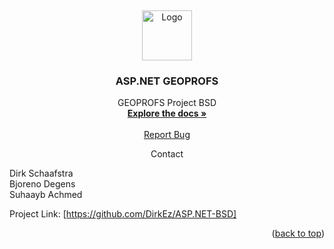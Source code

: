 <a name="readme-top"></a>
<br />
<div align="center">
  <a href="https://github.com/DirkEz/ASP.NET-BSD">
    <img src="https://seeklogo.com/images/C/c-sharp-c-logo-02F17714BA-seeklogo.com.png" alt="Logo" width="80" height="80">
  </a>
<h3 align="center">ASP.NET GEOPROFS</h3>
  <p align="center">
    GEOPROFS Project BSD
    <br />
    <a href="https://github.com/DirkEz/ASP.NET-BSD"><strong>Explore the docs »</strong></a>
    <br />
    <br />
    <a href="https://github.com/DirkEz/ASP.NET-BSD/issues">Report Bug</a>
  </p>
</div>

<div align="center" font-size="12">
  Contact
</div>

Dirk Schaafstra <br>
Bjoreno Degens <br>
Suhaayb Achmed

Project Link: [https://github.com/DirkEz/ASP.NET-BSD]

<p align="right">(<a href="#readme-top">back to top</a>)</p>

